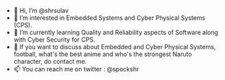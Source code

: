 - 👋 Hi, I’m @shrsulav
- 👀 I’m interested in Embedded Systems and Cyber Physical Systems (CPS).
- 🌱 I’m currently learning Quality and Reliability aspects of Software along with Cyber Security for CPS.
- 🌱 If you want to discuss about Embedded and Cyber Physical Systems, football, what's the best anime and who's the strongest Naruto character, do contact me.
- 📫 You can reach me on twitter : @spockshr

<!---
shrsulav/shrsulav is a ✨ special ✨ repository because its `README.md` (this file) appears on your GitHub profile.
You can click the Preview link to take a look at your changes.
--->
